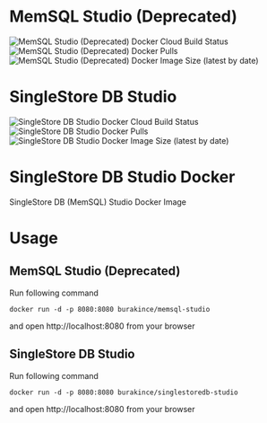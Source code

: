 # MemSQL Studio (Deprecated)

![MemSQL Studio (Deprecated) Docker Cloud Build Status](https://img.shields.io/docker/cloud/build/burakince/memsql-studio)
![MemSQL Studio (Deprecated) Docker Pulls](https://img.shields.io/docker/pulls/burakince/memsql-studio)
![MemSQL Studio (Deprecated) Docker Image Size (latest by date)](https://img.shields.io/docker/image-size/burakince/memsql-studio?sort=date)

# SingleStore DB Studio

![SingleStore DB Studio Docker Cloud Build Status](https://img.shields.io/docker/cloud/build/burakince/singlestoredb-studio)
![SingleStore DB Studio Docker Pulls](https://img.shields.io/docker/pulls/burakince/singlestoredb-studio)
![SingleStore DB Studio Docker Image Size (latest by date)](https://img.shields.io/docker/image-size/burakince/singlestoredb-studio?sort=date)

# SingleStore DB Studio Docker

SingleStore DB (MemSQL) Studio Docker Image

# Usage

## MemSQL Studio (Deprecated)

Run following command

```
docker run -d -p 8080:8080 burakince/memsql-studio
```

and open http://localhost:8080 from your browser

## SingleStore DB Studio

Run following command

```
docker run -d -p 8080:8080 burakince/singlestoredb-studio
```

and open http://localhost:8080 from your browser

